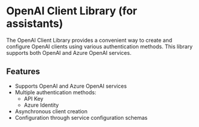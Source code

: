 # OpenAI Client Library (for assistants)

The OpenAI Client Library provides a convenient way to create and configure OpenAI clients using various authentication methods.
This library supports both OpenAI and Azure OpenAI services.

## Features

- Supports OpenAI and Azure OpenAI services
- Multiple authentication methods:
  - API Key
  - Azure Identity
- Asynchronous client creation
- Configuration through service configuration schemas
